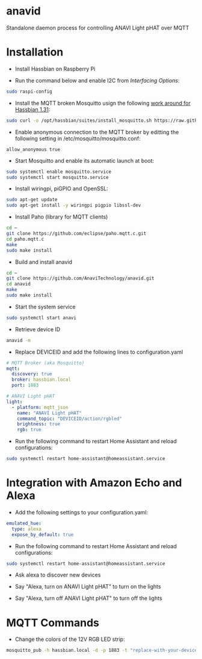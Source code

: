 # anavid
Standalone daemon process for controlling ANAVI Light pHAT over MQTT

# Installation

* Install Hassbian on Raspberry Pi

* Run the command below and enable I2C from *Interfacing Options*:

```bash
sudo raspi-config
```

* Install the MQTT broken Mosquitto usign the following [work around for Hassbian 1.31](https://github.com/home-assistant/hassbian-scripts/issues/76):

```bash
sudo curl -o /opt/hassbian/suites/install_mosquitto.sh https://raw.githubusercontent.com/ludeeus/Tools/master/hassbian-config/hotfix/install_mosquitto.sh && sudo hassbian-config install mosquitto

```

* Enable anonymous connection to the MQTT broker by editting the following setting in /etc/mosquitto/mosquitto.conf:

```
allow_anonymous true
```

* Start Mosquitto and enable its automatic launch at boot:

```bash
sudo systemctl enable mosquitto.service
sudo systemctl start mosquitto.service
```

* Install wiringpi, piGPIO and OpenSSL:

```bash
sudo apt-get update
sudo apt-get install -y wiringpi pigpio libssl-dev
```

* Install Paho (library for MQTT clients)

```bash
cd ~
git clone https://github.com/eclipse/paho.mqtt.c.git
cd paho.mqtt.c
make
sudo make install
```

* Build and install anavid

```bash
cd ~
git clone https://github.com/AnaviTechnology/anavid.git
cd anavid
make
sudo make install
```

* Start the system service

```bash
sudo systemctl start anavi
```

* Retrieve device ID

```bash
anavid -m
```

* Replace DEVICEID and add the following lines to configuration.yaml

```yaml
# MQTT Broker (aka Mosquitto)
mqtt:
  discovery: true
  broker: hassbian.local
  port: 1883

# ANAVI Light pHAT
light:
  - platform: mqtt_json
    name: "ANAVI Light pHAT"
    command_topic: "DEVICEID/action/rgbled"
    brightness: true
    rgb: true
```

* Run the following command to restart Home Assistant and reload configurations:

```bash
sudo systemctl restart home-assistant@homeassistant.service
```

# Integration with Amazon Echo and Alexa

* Add the following settings to your configuration.yaml:

```yaml
emulated_hue:
  type: alexa
  expose_by_default: true
```

* Run the following command to restart Home Assistant and reload configurations:

```bash
sudo systemctl restart home-assistant@homeassistant.service
```

* Ask alexa to discover new devices


* Say "Alexa, turn on ANAVI Light pHAT" to turn on the lights


* Say "Alexa, turn off ANAVI Light pHAT" to turn off the lights

# MQTT Commands

* Change the colors of the 12V RGB LED strip:

```bash
mosquitto_pub -h hassbian.local -d -p 1883 -t "replace-with-your-device-id/action/rgbled" -m "{ \"red\":255, \"green\":0, \"blue\":0 }"
```

